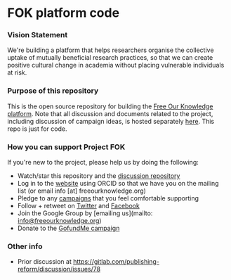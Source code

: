 # FOK platform code
### Vision Statement
We're building a platform that helps researchers organise the collective uptake of mutually beneficial research practices, so that we can create positive cultural change in academia without placing vulnerable individuals at risk.

### Purpose of this repository
This is the open source repository for building the [Free Our Knowledge platform](https://www.freeourknowledge.org). Note that all discussion and documents related to the project, including discussion of campaign ideas, is hosted separately [here](). This repo is just for code. 

### How you can support Project FOK
If you're new to the project, please help us by doing the following:
* Watch/star this repository and the [discussion repository](https://github.com/FreeOurKnowledge/discussion/)
* Log in to the [website](https://www.freeourknowledge.org/) using ORCID so that we have you on the mailing list (or email info [at] freeourknowledge.org)
* Pledge to any [campaigns](https://www.freeourknowledge.org/#campaigns) that you feel comfortable supporting
* Follow + retweet on [Twitter](https://twitter.com/projectfok) and [Facebook](https://www.facebook.com/projectFOK/)  
* Join the Google Group by [emailing us](mailto: info@freeourknowledge.org)
* Donate to the [GofundMe campaign](gf.me/u/yvgtgg)

### Other info
- Prior discussion at https://gitlab.com/publishing-reform/discussion/issues/78

